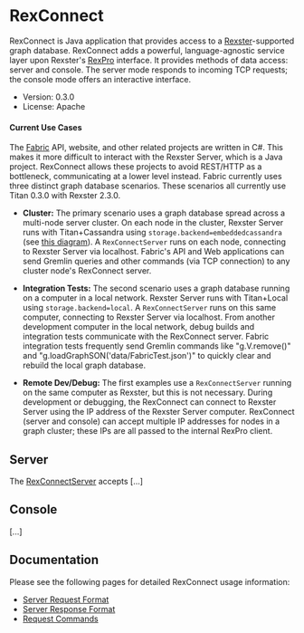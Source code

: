 # RexConnect

RexConnect is Java application that provides access to a [Rexster](https://github.com/tinkerpop/rexster)-supported graph database. RexConnect adds a powerful, language-agnostic service layer upon Rexster's [RexPro](https://github.com/tinkerpop/rexster/wiki/RexPro) interface. It provides methods of data access: server and console. The server mode responds to incoming TCP requests; the console mode offers an interactive interface.
- Version: 0.3.0
- License: Apache

#### Current Use Cases
The [Fabric](https://github.com/inthefabric) API, website, and other related projects are written in C#. This makes it more difficult to interact with the Rexster Server, which is a Java project. RexConnect allows these projects to avoid REST/HTTP as a bottleneck, communicating at a lower level instead. Fabric currently uses three distinct graph database scenarios. These scenarios all currently use Titan 0.3.0 with Rexster 2.3.0.

- **Cluster:** The primary scenario uses a graph database spread across a multi-node server cluster. On each node in the cluster, Rexster Server runs with Titan+Cassandra using `storage.backend=embeddedcassandra` (see [this diagram](https://github.com/thinkaurelius/titan/wiki/Using-Cassandra#titan-embedded-mode)). A `RexConnectServer` runs on each node, connecting to Rexster Server via localhost. Fabric's API and Web applications can send Gremlin queries and other commands (via TCP connection) to any cluster node's RexConnect server.

- **Integration Tests:** The second scenario uses a graph database running on a computer in a local network. Rexster Server runs with Titan+Local using `storage.backend=local`. A `RexConnectServer` runs on this same computer, connecting to Rexster Server via localhost. From another development computer in the local network, debug builds and integration tests communicate with the RexConnect server. Fabric integration tests frequently send Gremlin commands like "g.V.remove()" and "g.loadGraphSON('data/FabricTest.json')" to quickly clear and rebuild the local graph database.

- **Remote Dev/Debug:** The first examples use a `RexConnectServer` running on the same computer as Rexster, but this is not necessary. During development or debugging, the RexConnect can connect to Rexster Server using the IP address of the Rexster Server computer. RexConnect (server and console) can accept multiple IP addresses for nodes in a graph cluster; these IPs are all passed to the internal RexPro client.

## Server
The [RexConnectServer](https://github.com/inthefabric/RexConnect/blob/master/src/main/java/com/fabric/rexconnect/RexConnectServer.java) accepts [...]

## Console
[...]

## Documentation
Please see the following pages for detailed RexConnect usage information:
- [Server Request Format](https://github.com/inthefabric/RexConnect/wiki/RexConnectServer-Request-Format)
- [Server Response Format](https://github.com/inthefabric/RexConnect/wiki/RexConnectServer-Response-Format)
- [Request Commands](https://github.com/inthefabric/RexConnect/wiki/RexConnect-Commands)
